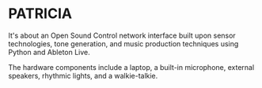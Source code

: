 # PATRICIA
It's about an Open Sound Control network interface built upon sensor technologies, tone generation, and music production techniques using Python and Ableton Live. 

The hardware components include a laptop, a built-in microphone, external speakers, rhythmic lights, and a walkie-talkie.
